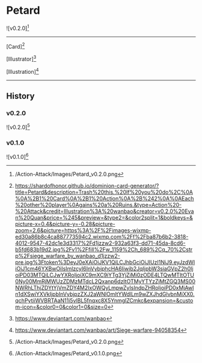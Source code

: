 # Petard

![v0.2.0][^v0.2.0]

---

[Card][^Card]

[Illustrator][^Illustrator]

[Illustration][^Illustration]

---

## History

### v0.2.0

![v0.2.0][^v0.2.0]

### v0.1.0

![v0.1.0][^v0.1.0]

[^v0.1.0]: /Action-Attack/Images/Petard_v0.1.0.png
[^v0.2.0]: /Action-Attack/Images/Petard_v0.2.0.png
[^Card]: https://shardofhonor.github.io/dominion-card-generator/?title=Petard&description=Trash%20this.%20If%20you%20do%2C%0A%0A%2B1%20Card%0A%2B1%20Action%0A%2B%242%0A%0AEach%20other%20player%0Agains%20a%20Ruins.&type=Action%20-%20Attack&credit=Illustration%3A%20wanbao&creator=v0.2.0%20Evan%20Quan&price=%245&preview=&type2=&color2split=1&boldkeys=&picture-x=0.4&picture-y=-0.28&picture-zoom=2.6&picture=https%3A%2F%2Fimages-wixmp-ed30a86b8c4ca887773594c2.wixmp.com%2Ff%2Fba87b6b2-3818-4012-9547-42dc1e3d3317%2Fd1jzzw2-932a63f3-dd71-45da-8cd6-b5fd683b19d2.jpg%2Fv1%2Ffill%2Fw_1159%2Ch_689%2Cq_70%2Cstrp%2Fsiege_warfare_by_wanbao_d1jzzw2-pre.jpg%3Ftoken%3DeyJ0eXAiOiJKV1QiLCJhbGciOiJIUzI1NiJ9.eyJzdWIiOiJ1cm46YXBwOiIsImlzcyI6InVybjphcHA6Iiwib2JqIjpbW3siaGVpZ2h0IjoiPD03MTQiLCJwYXRoIjoiXC9mXC9iYTg3YjZiMi0zODE4LTQwMTItOTU0Ny00MmRjMWUzZDMzMTdcL2Qxanp6dzItOTMyYTYzZjMtZGQ3MS00NWRhLThjZDYtYjVmZDY4M2IxOWQyLmpwZyIsIndpZHRoIjoiPD0xMjAwIn1dXSwiYXVkIjpbInVybjpzZXJ2aWNlOmltYWdlLm9wZXJhdGlvbnMiXX0.qchPytiiWVBRTAaN11i5vlBL5fnqxc8X5YnmglZCmkc&expansion=&custom-icon=&color0=0&color1=0&size=0
[^Illustrator]: https://www.deviantart.com/wanbao
[^Illustration]: https://www.deviantart.com/wanbao/art/Siege-warfare-94058354
